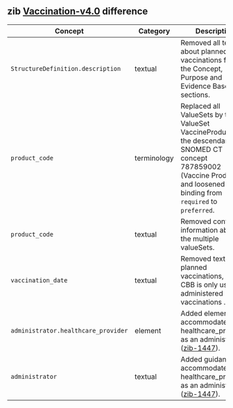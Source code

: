 ## zib [Vaccination-v4.0](https://zibs.nl/wiki/Vaccination-v4.0(2020EN)) difference

| Concept         | Category          | Description                             | 
|-----------------|-------------------|-----------------------------------------|
| `StructureDefinition.description` | textual | Removed all text about planned vaccinations from the Concept, Purpose and Evidence Base sections. |
|`product_code` | terminology | Replaced all ValueSets by the ValueSet VaccineProduct with the descendants of SNOMED CT concept 787859002 (Vaccine Product) and loosened the binding from `required` to `preferred`. |
|`product_code` | textual | Removed contextual information about the multiple valueSets. |
|`vaccination_date` | textual | Removed text about planned vaccinations, as this CBB is only used for administered vaccinations . |
|`administrator.healthcare_provider` | element | Added element to accommodate healthcare_providers as an administrator ([zib-1447](https://bits.nictiz.nl/browse/ZIB-1447)).|
|`administrator` | textual | Added guidance to accommodate healthcare_providers as an administrator ([zib-1447](https://bits.nictiz.nl/browse/ZIB-1447)).|
